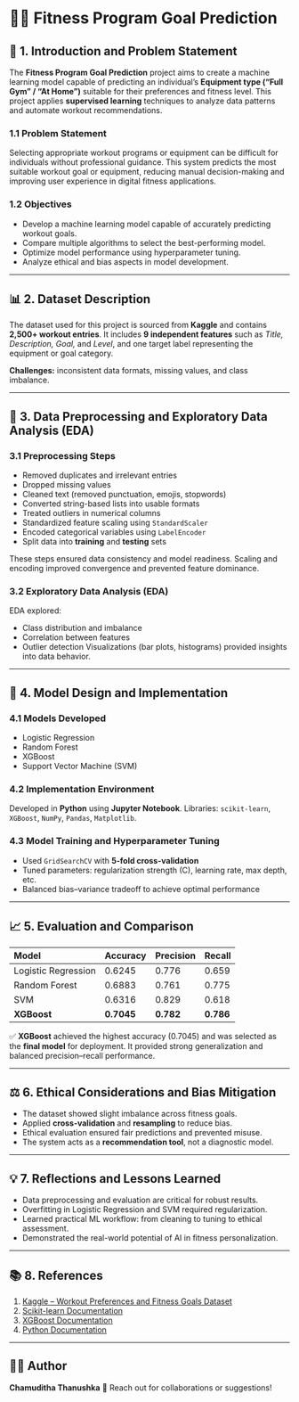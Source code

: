 # 🏋️‍♂️ Fitness Program Goal Prediction

## 📘 1. Introduction and Problem Statement

The **Fitness Program Goal Prediction** project aims to create a machine learning model capable of predicting an individual’s **Equipment type (“Full Gym” / “At Home”)** suitable for their preferences and fitness level.
This project applies **supervised learning** techniques to analyze data patterns and automate workout recommendations.

### 1.1 Problem Statement

Selecting appropriate workout programs or equipment can be difficult for individuals without professional guidance.
This system predicts the most suitable workout goal or equipment, reducing manual decision-making and improving user experience in digital fitness applications.

### 1.2 Objectives

* Develop a machine learning model capable of accurately predicting workout goals.
* Compare multiple algorithms to select the best-performing model.
* Optimize model performance using hyperparameter tuning.
* Analyze ethical and bias aspects in model development.

---

## 📊 2. Dataset Description

The dataset used for this project is sourced from **Kaggle** and contains **2,500+ workout entries**.
It includes **9 independent features** such as *Title, Description, Goal,* and *Level*, and one target label representing the equipment or goal category.

**Challenges:** inconsistent data formats, missing values, and class imbalance.

---

## 🧹 3. Data Preprocessing and Exploratory Data Analysis (EDA)

### 3.1 Preprocessing Steps

* Removed duplicates and irrelevant entries
* Dropped missing values
* Cleaned text (removed punctuation, emojis, stopwords)
* Converted string-based lists into usable formats
* Treated outliers in numerical columns
* Standardized feature scaling using `StandardScaler`
* Encoded categorical variables using `LabelEncoder`
* Split data into **training** and **testing** sets

These steps ensured data consistency and model readiness. Scaling and encoding improved convergence and prevented feature dominance.

### 3.2 Exploratory Data Analysis (EDA)

EDA explored:

* Class distribution and imbalance
* Correlation between features
* Outlier detection
  Visualizations (bar plots, histograms) provided insights into data behavior.

---

## 🧠 4. Model Design and Implementation

### 4.1 Models Developed

* Logistic Regression
* Random Forest
* XGBoost
* Support Vector Machine (SVM)

### 4.2 Implementation Environment

Developed in **Python** using **Jupyter Notebook**.
Libraries: `scikit-learn`, `XGBoost`, `NumPy`, `Pandas`, `Matplotlib`.

### 4.3 Model Training and Hyperparameter Tuning

* Used `GridSearchCV` with **5-fold cross-validation**
* Tuned parameters: regularization strength (C), learning rate, max depth, etc.
* Balanced bias–variance tradeoff to achieve optimal performance

---

## 📈 5. Evaluation and Comparison

| Model               | Accuracy   | Precision | Recall    |
| :------------------ | :--------- | :-------- | :-------- |
| Logistic Regression | 0.6245     | 0.776     | 0.659     |
| Random Forest       | 0.6883     | 0.761     | 0.775     |
| SVM                 | 0.6316     | 0.829     | 0.618     |
| **XGBoost**         | **0.7045** | **0.782** | **0.786** |

✅ **XGBoost** achieved the highest accuracy (0.7045) and was selected as the **final model** for deployment.
It provided strong generalization and balanced precision–recall performance.

---

## ⚖️ 6. Ethical Considerations and Bias Mitigation

* The dataset showed slight imbalance across fitness goals.
* Applied **cross-validation** and **resampling** to reduce bias.
* Ethical evaluation ensured fair predictions and prevented misuse.
* The system acts as a **recommendation tool**, not a diagnostic model.

---

## 💡 7. Reflections and Lessons Learned

* Data preprocessing and evaluation are critical for robust results.
* Overfitting in Logistic Regression and SVM required regularization.
* Learned practical ML workflow: from cleaning to tuning to ethical assessment.
* Demonstrated the real-world potential of AI in fitness personalization.

---

## 📚 8. References

1. [Kaggle – Workout Preferences and Fitness Goals Dataset](https://www.kaggle.com/datasets/fitness-and-workout-dataset)
2. [Scikit-learn Documentation](https://scikit-learn.org/)
3. [XGBoost Documentation](https://xgboost.readthedocs.io/)
4. [Python Documentation](https://docs.python.org/3/)

---

## 👨‍💻 Author

**Chamuditha Thanushka**
📩 Reach out for collaborations or suggestions!
